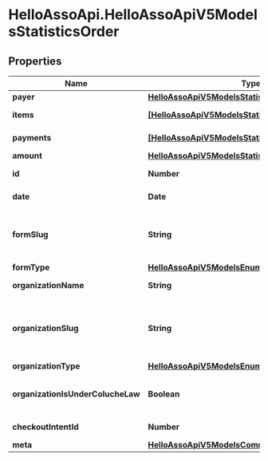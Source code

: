 # HelloAssoApi.HelloAssoApiV5ModelsStatisticsOrder

## Properties

Name | Type | Description | Notes
------------ | ------------- | ------------- | -------------
**payer** | [**HelloAssoApiV5ModelsStatisticsPayer**](HelloAssoApiV5ModelsStatisticsPayer.md) |  | [optional] 
**items** | [**[HelloAssoApiV5ModelsStatisticsOrderItem]**](HelloAssoApiV5ModelsStatisticsOrderItem.md) | All items of the order | [optional] 
**payments** | [**[HelloAssoApiV5ModelsStatisticsOrderPayment]**](HelloAssoApiV5ModelsStatisticsOrderPayment.md) | All payments of the order | [optional] 
**amount** | [**HelloAssoApiV5ModelsStatisticsOrderAmountModel**](HelloAssoApiV5ModelsStatisticsOrderAmountModel.md) |  | [optional] 
**id** | **Number** | The ID of the Order | [optional] 
**date** | **Date** | Order creation date | [optional] 
**formSlug** | **String** | FormSlug (lowercase name of the form without special characters) | [optional] 
**formType** | [**HelloAssoApiV5ModelsEnumsFormType**](HelloAssoApiV5ModelsEnumsFormType.md) |  | [optional] 
**organizationName** | **String** | The organization name. | [optional] 
**organizationSlug** | **String** | OrganizationSlug (lowercase name of the organization without special characters) | [optional] 
**organizationType** | [**HelloAssoApiV5ModelsEnumsOrganizationType**](HelloAssoApiV5ModelsEnumsOrganizationType.md) |  | [optional] 
**organizationIsUnderColucheLaw** | **Boolean** | Whether or not the organization is subject to the coluche law | [optional] 
**checkoutIntentId** | **Number** | Checkout intent Id if available | [optional] 
**meta** | [**HelloAssoApiV5ModelsCommonMetaModel**](HelloAssoApiV5ModelsCommonMetaModel.md) |  | [optional] 


